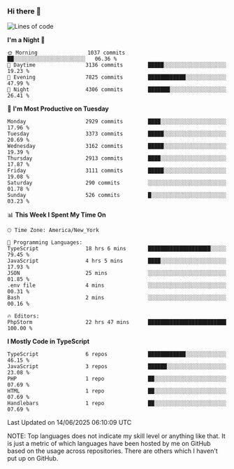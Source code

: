 ### Hi there 👋

<!--
**LynxJinxxy/LynxJinxxy** is a ✨ _special_ ✨ repository because its `README.md` (this file) appears on your GitHub profile.

Here are some ideas to get you started:

- 🔭 I’m currently working on ...
- 🌱 I’m currently learning ...
- 👯 I’m looking to collaborate on ...
- 🤔 I’m looking for help with ...
- 💬 Ask me about ...
- 📫 How to reach me: ...
- 😄 Pronouns: ...
- ⚡ Fun fact: ...
-->

<!--START_SECTION:waka-->
![Lines of code](https://img.shields.io/badge/From%20Hello%20World%20I%27ve%20Written-24.9%20million%20lines%20of%20code-blue)

**I'm a Night 🦉** 

```text
🌞 Morning                1037 commits        ██░░░░░░░░░░░░░░░░░░░░░░░   06.36 % 
🌆 Daytime                3136 commits        █████░░░░░░░░░░░░░░░░░░░░   19.23 % 
🌃 Evening                7825 commits        ████████████░░░░░░░░░░░░░   47.99 % 
🌙 Night                  4306 commits        ███████░░░░░░░░░░░░░░░░░░   26.41 % 
```
📅 **I'm Most Productive on Tuesday** 

```text
Monday                   2929 commits        ████░░░░░░░░░░░░░░░░░░░░░   17.96 % 
Tuesday                  3373 commits        █████░░░░░░░░░░░░░░░░░░░░   20.69 % 
Wednesday                3162 commits        █████░░░░░░░░░░░░░░░░░░░░   19.39 % 
Thursday                 2913 commits        ████░░░░░░░░░░░░░░░░░░░░░   17.87 % 
Friday                   3111 commits        █████░░░░░░░░░░░░░░░░░░░░   19.08 % 
Saturday                 290 commits         ░░░░░░░░░░░░░░░░░░░░░░░░░   01.78 % 
Sunday                   526 commits         █░░░░░░░░░░░░░░░░░░░░░░░░   03.23 % 
```


📊 **This Week I Spent My Time On** 

```text
🕑︎ Time Zone: America/New_York

💬 Programming Languages: 
TypeScript               18 hrs 6 mins       ████████████████████░░░░░   79.45 % 
JavaScript               4 hrs 5 mins        ████░░░░░░░░░░░░░░░░░░░░░   17.93 % 
JSON                     25 mins             ░░░░░░░░░░░░░░░░░░░░░░░░░   01.85 % 
.env file                4 mins              ░░░░░░░░░░░░░░░░░░░░░░░░░   00.31 % 
Bash                     2 mins              ░░░░░░░░░░░░░░░░░░░░░░░░░   00.16 % 

🔥 Editors: 
PhpStorm                 22 hrs 47 mins      █████████████████████████   100.00 % 
```

**I Mostly Code in TypeScript** 

```text
TypeScript               6 repos             ████████████░░░░░░░░░░░░░   46.15 % 
JavaScript               3 repos             ██████░░░░░░░░░░░░░░░░░░░   23.08 % 
PHP                      1 repo              ██░░░░░░░░░░░░░░░░░░░░░░░   07.69 % 
HTML                     1 repo              ██░░░░░░░░░░░░░░░░░░░░░░░   07.69 % 
Handlebars               1 repo              ██░░░░░░░░░░░░░░░░░░░░░░░   07.69 % 
```




 Last Updated on 14/06/2025 06:10:09 UTC
<!--END_SECTION:waka-->
NOTE: Top languages does not indicate my skill level or anything like that. It is just a metric of which languages have been hosted by me on GitHub based on the usage across repositories. There are others which I haven't put up on GitHub.
